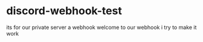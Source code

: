 # discord-webhook-test
its for our private server a webhook
welcome to our webhook i try to make it work
